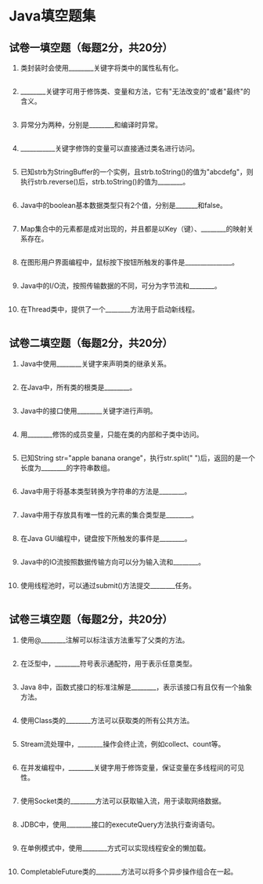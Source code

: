 # Java填空题集

## 试卷一填空题（每题2分，共20分）

1. 类封装时会使用________关键字将类中的属性私有化。

```answer

```

2. ________关键字可用于修饰类、变量和方法，它有"无法改变的"或者"最终"的含义。

```answer

```

3. 异常分为两种，分别是________和编译时异常。

```answer

```

4. ___________关键字修饰的变量可以直接通过类名进行访问。

```answer

```

5. 已知strb为StringBuffer的一个实例，且strb.toString()的值为"abcdefg"，则执行strb.reverse()后，strb.toString()的值为________。

```answer

```

6. Java中的boolean基本数据类型只有2个值，分别是_______和false。

```answer

```

7. Map集合中的元素都是成对出现的，并且都是以Key（键）、________的映射关系存在。

```answer

```

8. 在图形用户界面编程中，鼠标按下按钮所触发的事件是_______________。

```answer

```

9. Java中的I/O流，按照传输数据的不同，可分为字节流和________。

```answer

```

10. 在Thread类中，提供了一个________方法用于启动新线程。

```answer

```

## 试卷二填空题（每题2分，共20分）

1. Java中使用________关键字来声明类的继承关系。

```answer

```

2. 在Java中，所有类的根类是________。

```answer

```

3. Java中的接口使用________关键字进行声明。

```answer

```

4. 用________修饰的成员变量，只能在类的内部和子类中访问。

```answer

```

5. 已知String str="apple banana orange"，执行str.split(" ")后，返回的是一个长度为________的字符串数组。

```answer

```

6. Java中用于将基本类型转换为字符串的方法是________。

```answer

```

7. Java中用于存放具有唯一性的元素的集合类型是________。

```answer

```

8. 在Java GUI编程中，键盘按下所触发的事件是________。

```answer

```

9. Java中的IO流按照数据传输方向可以分为输入流和________。

```answer

```

10. 使用线程池时，可以通过submit()方法提交________任务。

```answer

```

## 试卷三填空题（每题2分，共20分）

1. 使用@________注解可以标注该方法重写了父类的方法。

```answer

```

2. 在泛型中，________符号表示通配符，用于表示任意类型。

```answer

```

3. Java 8中，函数式接口的标准注解是________，表示该接口有且仅有一个抽象方法。

```answer

```

4. 使用Class类的________方法可以获取类的所有公共方法。

```answer

```

5. Stream流处理中，________操作会终止流，例如collect、count等。

```answer

```

6. 在并发编程中，________关键字用于修饰变量，保证变量在多线程间的可见性。

```answer

```

7. 使用Socket类的________方法可以获取输入流，用于读取网络数据。

```answer

```

8. JDBC中，使用________接口的executeQuery方法执行查询语句。

```answer

```

9. 在单例模式中，使用________方式可以实现线程安全的懒加载。

```answer

```

10. CompletableFuture类的________方法可以将多个异步操作组合在一起。

```answer
